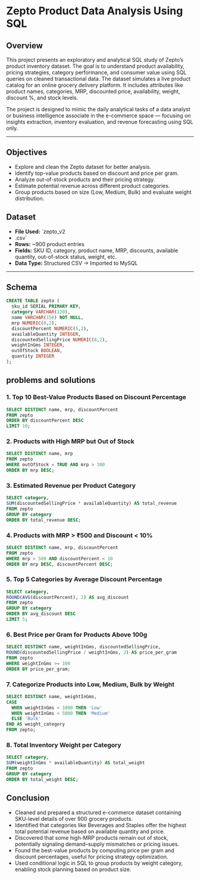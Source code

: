 #  Zepto Product Data Analysis Using SQL



## Overview

This project presents an exploratory and analytical SQL study of Zepto’s product inventory dataset. The goal is to understand product availability, pricing strategies, category performance, and consumer value using SQL queries on cleaned transactional data. The dataset simulates a live product catalog for an online grocery delivery platform. It includes attributes like product names, categories, MRP, discounted price, availability, weight, discount %, and stock levels.

The project is designed to mimic the daily analytical tasks of a data analyst or business intelligence associate in the e-commerce space — focusing on insights extraction, inventory evaluation, and revenue forecasting using SQL only.

---

## Objectives

- Explore and clean the Zepto dataset for better analysis.
- Identify top-value products based on discount and price per gram.
- Analyze out-of-stock products and their pricing strategy.
- Estimate potential revenue across different product categories.
- Group products based on size (Low, Medium, Bulk) and evaluate weight distribution.
  

## Dataset

- **File Used:** `zepto_v2
- .csv`
- **Rows:** ~900 product entries
- **Fields:** SKU ID, category, product name, MRP, discounts, available quantity, out-of-stock status, weight, etc.
- **Data Type:** Structured CSV → Imported to MySQL

---

## Schema

```sql
CREATE TABLE zepto (
  sku_id SERIAL PRIMARY KEY,
  category VARCHAR(120),
  name VARCHAR(150) NOT NULL,
  mrp NUMERIC(8,2),
  discountPercent NUMERIC(5,2),
  availableQuantity INTEGER,
  discountedSellingPrice NUMERIC(8,2),
  weightInGms INTEGER,
  outOfStock BOOLEAN,	
  quantity INTEGER
);
```
## problems and solutions

### 1. Top 10 Best-Value Products Based on Discount Percentage
```sql
SELECT DISTINCT name, mrp, discountPercent
FROM zepto
ORDER BY discountPercent DESC
LIMIT 10;
```
### 2. Products with High MRP but Out of Stock
```sql
SELECT DISTINCT name, mrp
FROM zepto
WHERE outOfStock = TRUE AND mrp > 300
ORDER BY mrp DESC;
```
### 3. Estimated Revenue per Product Category
```sql
SELECT category,
SUM(discountedSellingPrice * availableQuantity) AS total_revenue
FROM zepto
GROUP BY category
ORDER BY total_revenue DESC;
```
### 4. Products with MRP > ₹500 and Discount < 10%
```sql
SELECT DISTINCT name, mrp, discountPercent
FROM zepto
WHERE mrp > 500 AND discountPercent < 10
ORDER BY mrp DESC, discountPercent DESC;
```
### 5. Top 5 Categories by Average Discount Percentage
```sql
SELECT category,
ROUND(AVG(discountPercent), 2) AS avg_discount
FROM zepto
GROUP BY category
ORDER BY avg_discount DESC
LIMIT 5;
```
### 6. Best Price per Gram for Products Above 100g
```sql
SELECT DISTINCT name, weightInGms, discountedSellingPrice,
ROUND(discountedSellingPrice / weightInGms, 2) AS price_per_gram
FROM zepto
WHERE weightInGms >= 100
ORDER BY price_per_gram;
```
### 7. Categorize Products into Low, Medium, Bulk by Weight
```sql
SELECT DISTINCT name, weightInGms,
CASE 
  WHEN weightInGms < 1000 THEN 'Low'
  WHEN weightInGms < 5000 THEN 'Medium'
  ELSE 'Bulk'
END AS weight_category
FROM zepto;
```
### 8. Total Inventory Weight per Category
```sql
SELECT category,
SUM(weightInGms * availableQuantity) AS total_weight
FROM zepto
GROUP BY category
ORDER BY total_weight DESC;
```
##  Conclusion
- Cleaned and prepared a structured e-commerce dataset containing SKU-level details of over 900 grocery products.
- Identified that categories like Beverages and Staples offer the highest total potential revenue based on available quantity and price.
- Discovered that some high-MRP products remain out of stock, potentially signaling demand–supply mismatches or pricing issues.
- Found the best-value products by computing price per gram and discount percentages, useful for pricing strategy optimization.
- Used conditional logic in SQL to group products by weight category, enabling stock planning based on product size.
